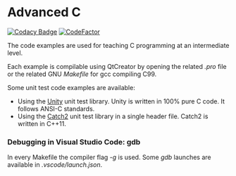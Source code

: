 # Advanced C

[![Codacy Badge](https://api.codacy.com/project/badge/Grade/b4b152e81db44d2e9453eb3350311701)](https://www.codacy.com/project/josokw/AdvancedC/dashboard?utm_source=github.com&amp;utm_medium=referral&amp;utm_content=josokw/AdvancedC&amp;utm_campaign=Badge_Grade_Dashboard)
[![CodeFactor](https://www.codefactor.io/repository/github/josokw/advancedc/badge/master)](https://www.codefactor.io/repository/github/josokw/advancedc/overview/master)

The code examples are used for teaching C programming at an intermediate
level.

Each example is compilable using QtCreator by opening the related *.pro*
file or the related GNU *Makefile* for gcc compiling C99.

Some unit test code examples are available: 
- Using the [Unity](http://www.throwtheswitch.org/unity/) unit test library.
Unity is written in 100% pure C code. It follows ANSI-C standards.
- Using the [Catch2](https://github.com/catchorg/Catch2) unit test library in a single header file. 
Catch2 is written in C++11.

### Debugging in Visual Studio Code: gdb

In every Makefile the compiler flag *-g* is used. Some *gdb* launches are available in *.vscode/launch.json*.
